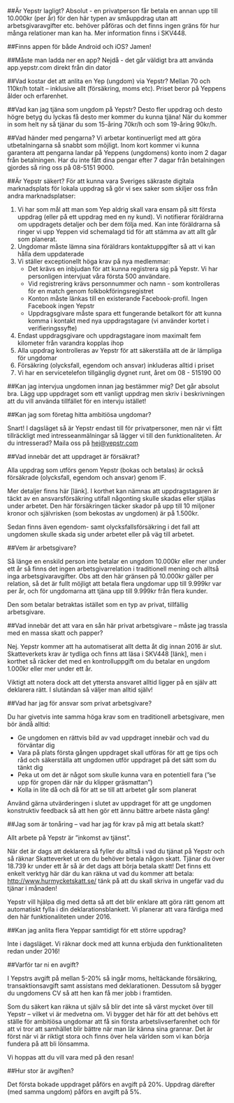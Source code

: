 ##Är Yepstr lagligt?
Absolut - en privatperson får betala en annan upp till 10.000kr (per år) för den här typen av småuppdrag utan att arbetsgivaravgifter etc. behöver påföras och det finns ingen gräns för hur många relationer man kan ha. Mer information finns i SKV448.

##Finns appen för både Android och iOS?
Jamen!

##Måste man ladda ner en app?
Nejdå - det går väldigt bra att använda app.yepstr.com direkt från din dator

##Vad kostar det att anlita en Yep (ungdom) via Yepstr?
Mellan 70 och 110kr/h totalt – inklusive allt (försäkring, moms etc). Priset beror på Yeppens ålder och erfarenhet.

##Vad kan jag tjäna som ungdom på Yepstr?
Desto fler uppdrag och desto högre betyg du lyckas få desto mer kommer du kunna tjäna!
När du kommer in som helt ny så tjänar du som 15-åring 70kr/h och som 19-åring 90kr/h.

##Vad händer med pengarna?
Vi arbetar kontinuerligt med att göra utbetalningarna så snabbt som möjligt. Inom kort kommer vi kunna garantera att pengarna landar på Yeppens (ungdomens) konto inom 2 dagar från betalningen. Har du inte fått dina pengar efter 7 dagar från betalningen gjordes så ring oss på 08-5151 9000.

##Är Yepstr säkert?
För att kunna vara Sveriges säkraste digitala marknadsplats för lokala uppdrag så gör vi sex saker som skiljer oss från andra marknadsplatser:

1. Vi har som mål att man som Yep aldrig skall vara ensam på sitt första uppdrag (eller på ett uppdrag med en ny kund). Vi notifierar föräldrarna om uppdragets detaljer och ber dem följa med. Kan inte föräldrarna så ringer vi upp Yeppen vid schemalagd tid för att stämma av att allt går som planerat.
2. Ungdomar måste lämna sina föräldrars kontaktuppgifter så att vi kan hålla dem uppdaterade
3. Vi ställer exceptionellt höga krav på nya medlemmar:
    - Det krävs en inbjudan för att kunna registrera sig på Yepstr. Vi har personligen intervjuat våra första 500 användare.
    - Vid registrering krävs personnummer och namn - som kontrolleras för en match genom folkbokföringsregistret
    - Konton måste länkas till en existerande Facebook-profil. Ingen Facebook ingen Yepstr
    - Uppdragsgivare måste spara ett fungerande betalkort för att kunna komma i kontakt med nya uppdragstagare (vi använder kortet i verifieringssyfte)
4. Endast uppdragsgivare och uppdragstagare inom maximalt fem kilometer från varandra kopplas ihop
5. Alla uppdrag kontrolleras av Yepstr för att säkerställa att de är lämpliga för ungdomar
6. Försäkring (olycksfall, egendom och ansvar) inkluderas alltid i priset
7. Vi har en servicetelefon tillgänglig dygnet runt, året om 08 - 515190 00

##Kan jag intervjua ungdomen innan jag bestämmer mig?
Det går absolut bra. Lägg upp uppdraget som ett vanligt uppdrag men skriv i beskrivningen att du vill använda tillfället för en  intervju istället!

##Kan jag som företag hitta ambitiösa ungdomar?

Snart! I dagsläget så är Yepstr endast till för privatpersoner, men när vi fått tillräckligt med intresseanmälningar så lägger vi till den funktionaliteten. Är du intresserad? Maila oss på [hej@yepstr.com](mailto:hej@yepstr.com)

##Vad innebär det att uppdraget är försäkrat?

Alla uppdrag som utförs genom Yepstr (bokas och betalas) är också försäkrade (olycksfall, egendom och ansvar) genom IF.

Mer detaljer finns här [länk]. I korthet kan nämnas att uppdragstagaren är täckt av en ansvarsförsäkring utifall någonting skulle skadas eller stjälas under arbetet. Den här försäkringen täcker skador på upp till 10 miljoner kronor och självrisken (som bekostas av ungdomen) är på 1.500kr.

Sedan finns även egendom- samt olycksfallsförsäkring i det fall att ungdomen skulle skada sig under arbetet eller på väg till arbetet.

##Vem är arbetsgivare?

Så länge en enskild person inte betalar en ungdom 10.000kr eller mer under ett år så finns det ingen arbetsgivarrelation i traditionell mening och alltså inga arbetsgivaravgifter. Obs att den här gränsen på 10.000kr gäller per relation, så det är fullt möjligt att betala flera ungdomar upp till 9.999kr var per år, och för ungdomarna att tjäna upp till 9.999kr från flera kunder.

Den som betalar betraktas istället som en typ av privat, tillfällig arbetsgivare.

##Vad innebär det att vara en sån här privat arbetsgivare – måste jag trassla med en massa skatt och papper?

Nej. Yepstr kommer att ha automatiserat allt detta åt dig innan 2016 är slut. Skatteverkets krav är tydliga och finns att läsa i SKV448 [länk], men i korthet så räcker det med en kontrolluppgift om du betalar en ungdom 1.000kr eller mer under ett år. 

Viktigt att notera dock att det yttersta ansvaret alltid ligger på en själv att deklarera rätt. I slutändan så väljer man alltid själv!

##Vad har jag för ansvar som privat arbetsgivare?

Du har givetvis inte samma höga krav som en traditionell arbetsgivare, men bör ändå alltid:

- Ge ungdomen en rättvis bild av vad uppdraget innebär och vad du förväntar dig
- Vara på plats första gången uppdraget skall utföras för att ge tips och råd och säkerställa att ungdomen utför uppdraget på det sätt som du tänkt dig
- Peka ut om det är något som skulle kunna vara en potentiell fara (”se upp för gropen där när du klipper gräsmattan”)
- Kolla in lite då och då för att se till att arbetet går som planerat

Använd gärna utvärderingen i slutet av uppdraget för att ge ungdomen konstruktiv feedback så att hen gör ett ännu bättre arbete nästa gång!

##Jag som är tonåring – vad har jag för krav på mig att betala skatt?

Allt arbete på Yepstr är ”inkomst av tjänst”. 

När det är dags att deklarera så fyller du alltså i vad du tjänat på Yepstr och så räknar Skatteverket ut om du behöver betala någon skatt. Tjänar du över 18.739 kr under ett år så är det dags att börja betala skatt! Det finns ett enkelt verktyg här där du kan räkna ut vad du kommer att betala: http://www.hurmycketskatt.se/ tänk på att du skall skriva in ungefär vad du tjänar i månaden!

Yepstr vill hjälpa dig med detta så att det blir enklare att göra rätt genom att automatiskt fylla i din deklarationsblankett. Vi planerar att vara färdiga med den här funktionaliteten under 2016.

##Kan jag anlita flera Yeppar samtidigt för ett större uppdrag?

Inte i dagsläget. Vi räknar dock med att kunna erbjuda den funktionaliteten redan under 2016!

##Varför tar ni en avgift?

I Yepstrs avgift på mellan 5-20% så ingår moms, heltäckande försäkring, transaktionsavgift samt assistans med deklarationen. Dessutom så bygger du ungdomens CV så att hen kan få mer jobb i framtiden.

Som du säkert kan räkna ut själv så blir det inte så värst mycket över till Yepstr – vilket vi är medvetna om. Vi bygger det här för att det behövs ett ställe för ambitiösa ungdomar att få sin första arbetslivserfarenhet och för att vi tror att samhället blir bättre när man lär känna sina grannar. Det är först när vi är riktigt stora och finns över hela världen som vi kan börja fundera på att bli lönsamma.

Vi hoppas att du vill vara med på den resan!

##Hur stor är avgiften?

Det första bokade uppdraget påförs en avgift på 20%. Uppdrag därefter (med samma ungdom) påförs en avgift på 5%.
